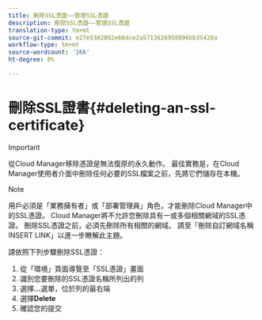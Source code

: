 ```yaml
---
title: 刪除SSL憑證——管理SSL憑證
description: 刪除SSL憑證——管理SSL憑證
translation-type: tm+mt
source-git-commit: e27e5302802e68dce2a5713626950896bb35420a
workflow-type: tm+mt
source-wordcount: '166'
ht-degree: 0%

---
```



# 刪除SSL證書{#deleting-an-ssl-certificate}

>[!IMPORTANT]
>從Cloud Manager移除憑證是無法復原的永久動作。 最佳實務是，在Cloud Manager使用者介面中刪除任何必要的SSL檔案之前，先將它們儲存在本機。

>[!NOTE]
>用戶必須是「業務擁有者」或「部署管理員」角色，才能刪除Cloud Manager中的SSL憑證。 Cloud Manager將不允許您刪除具有一或多個相關網域的SSL憑證。  刪除SSL憑證之前，必須先刪除所有相關的網域。 請至「刪除自訂網域名稱INSERT LINK」以進一步瞭解此主題。

請依照下列步驟刪除SSL憑證：

1. 從「環境」頁面導覽至「SSL憑證」畫面
1. 識別您要刪除的SSL憑證名稱所列出的列
1. 選擇&#x200B;**...**&#x200B;選單，位於列的最右端
1. 選擇&#x200B;**Delete**
1. 確認您的提交
